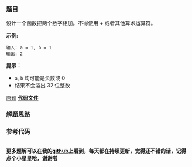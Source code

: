 ### 题目
设计一个函数把两个数字相加。不得使用 + 或者其他算术运算符。

**示例:**

    
    
    输入: a = 1, b = 1
    输出: 2



**提示：**

  * `a`, `b` 均可能是负数或 0
  * 结果不会溢出 32 位整数

[原题](https://leetcode-cn.com/problems/add-without-plus-lcci/)    **[代码文件]()**


### 解题思路




### 参考代码

```go


```




**更多题解可以在我的[github](https://github.com/LZH139/leetcode_Go)上看到，每天都在持续更新，觉得还不错的话，记得点个小星星哈，谢谢啦**
